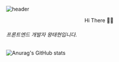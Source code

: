 ![header](https://capsule-render.vercel.app/api?type=waving&color=gradient&height=120&animation=fadeIn&section=footer&text=🏂🏄‍♂️&fontAlign=70)

<p align='center'>Hi There 🙇‍♂️</p>


###### 프론트엔드 개발자 왕태현입니다.

![Anurag's GitHub stats](https://github-readme-stats.vercel.app/api?username=wangtae0320&show_icons=true&theme=radical)
